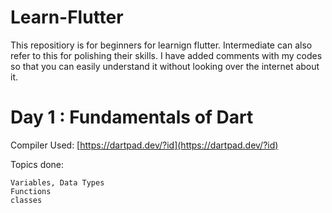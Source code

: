 # Learn-Flutter
This repositiory is for beginners for learnign flutter. Intermediate can also refer to this for polishing their skills. 
I have added comments with my codes so that you can easily understand it without looking over the internet about it.

# Day 1 : Fundamentals of Dart

Compiler Used: [https://dartpad.dev/?id](https://dartpad.dev/?id)

Topics done:

    Variables, Data Types
    Functions
    classes